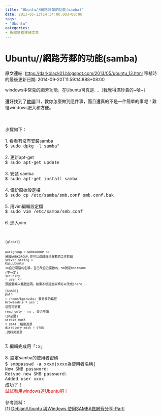 ```yaml
---
title: "Ubuntu//網路芳鄰的功能(samba)"
date: 2013-05-13T14:34:00.003+08:00
tags: 
- "Ubuntu"
categories:
- 舊部落格移植文章
---
```


# Ubuntu//網路芳鄰的功能(samba)

原文連結: https://darkblack01.blogspot.com/2013/05/ubuntu_13.html
移植時的最後更新日期: 2014-09-20T11:59:14.888+08:00

windows中常見的網芳功能，在Ubuntu可真是....（我覺得滿珍貴的~哈~）<br /><br />還好找到了<a href="http://robert1030.pixnet.net/blog/post/21864245-debian-ubuntu-%E8%88%87windows-%E4%BD%BF%E7%94%A8samba%E5%81%9A%E7%B6%B2%E8%8A%B3%E5%88%86%E4%BA%AB-parti">教學</a>[1]，教你怎麼做到這件事，而且還真的不是一件簡單的事呢！難怪windows肥大和方便。<br /><br /><a name='more'></a><br /><br />步驟如下：<br /><br />1. 看看有沒有安裝samba<br /><span style="font-family: Courier New, Courier, monospace;">$ sudo dpkg -l samba*</span><br /><br />2. 更新apt-get<br /><span style="font-family: Courier New, Courier, monospace;">$ sudo apt-get update </span><br /><br />3. 安裝 samba<br /><span style="font-family: Courier New, Courier, monospace;">$ sudo apt-get install samba </span><br /><br />4. 備份原始設定檔<br /><span style="font-family: Courier New, Courier, monospace;">$ sudo cp /etc/samba/smb.conf smb.conf.bak</span><br /><br />5. 用vim編輯設定檔<br /><span style="font-family: Courier New, Courier, monospace;">$ sudo vim /etc/samba/smb.conf</span><br /><br />6. 進入vim<br /><code></code><br /><br /><pre><code><span style="font-family: Courier New, Courier, monospace; font-size: x-small;">[global] <br /><br />workgroup = WORKGROUP                          &lt;= 預設WORKGROUP,你可以改成自己喜歡的工作群組<br />server string = Kgs_Ubuntu &lt;=自己電腦的名稱，自己改自己喜歡的，%h就是hostname<br />(不一定)<br />security = user                                            &lt;= 預設要輸入帳號密碼，如果不想這麼麻煩可以改成share...<br /><br />[SHARE]<br />path = /home/kgs/wiki;     要分享的路徑  <br />browseable = yes ;          是否可瀏覽<br />read only = no ;               是否唯讀<br />(非必要)<br />create mask = 0644 ;檔案遮罩<br />directory mask = 0755 ;資料夾遮罩</span><br /><br /></code></pre>7. 編輯完成用「<span style="font-family: Courier New, Courier, monospace;">:x</span>」<br /><br />8. 設定samba的使用者密碼<br /><span style="font-family: Courier New, Courier, monospace;">$ smbpasswd -a xxxx(xxxx為使用者名稱)</span><br /><span style="font-family: Courier New, Courier, monospace;">New SMB password: </span><br /><span style="font-family: Courier New, Courier, monospace;">Retype new SMB password: </span><br /><span style="font-family: Courier New, Courier, monospace;">Added user xxxx</span><br />成功了！<br /><span style="color: #cc0000;">試試看用windows連Ubuntu吧！</span><br /><br />參考資料：<br />[1]&nbsp;<a href="http://robert1030.pixnet.net/blog/post/21864245-debian-ubuntu-%E8%88%87windows-%E4%BD%BF%E7%94%A8samba%E5%81%9A%E7%B6%B2%E8%8A%B3%E5%88%86%E4%BA%AB-parti" target="_blank">Debian/Ubuntu 與Windows 使用SAMBA做網芳分享-PartI</a><br /><br />
